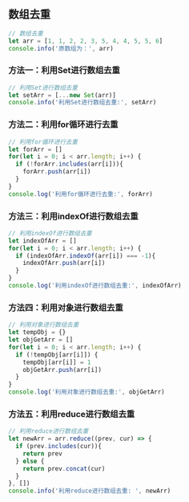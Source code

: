 ## 数组去重

``` js
// 数组去重
let arr = [1, 1, 2, 2, 3, 5, 4, 4, 5, 5, 6]
console.info('原数组为：', arr)
```

### 方法一：利用Set进行数组去重
```js
// 利用Set进行数组去重
let setArr = [...new Set(arr)]
console.info('利用Set进行数组去重:', setArr)
```

### 方法二：利用for循环进行去重
```js
// 利用for循环进行去重
let forArr = []
for(let i = 0; i < arr.length; i++) {
  if (!forArr.includes(arr[i])){
    forArr.push(arr[i])
  }
}
console.log('利用for循环进行去重:', forArr)
```

### 方法三：利用indexOf进行数组去重
```js
// 利用indexOf进行数组去重
let indexOfArr = []
for(let i = 0; i < arr.length; i++) {
  if (indexOfArr.indexOf(arr[i]) === -1){
    indexOfArr.push(arr[i])
  }
}
console.log('利用indexOf进行数组去重:', indexOfArr)
```

### 方法四：利用对象进行数组去重
```js
// 利用对象进行数组去重
let tempObj = {}
let objGetArr = []
for(let i = 0; i < arr.length; i++) {
  if (!tempObj[arr[i]]) {
    tempObj[arr[i]] = 1
    objGetArr.push(arr[i])
  }
}
console.log('利用对象进行数组去重:', objGetArr)
```

### 方法五：利用reduce进行数组去重
```js
// 利用reduce进行数组去重
let newArr = arr.reduce((prev, cur) => {
  if (prev.includes(cur)){
    return prev
  } else {
    return prev.concat(cur)
  }
}, [])
console.info('利用reduce进行数组去重: ', newArr)
```